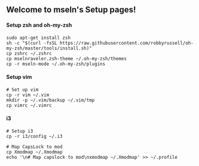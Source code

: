 ## Welcome to mseln's Setup pages!


#### Setup zsh and oh-my-zsh


```
sudo apt-get install zsh
sh -c "$(curl -fsSL https://raw.githubusercontent.com/robbyrussell/oh-my-zsh/master/tools/install.sh)"
cp zshrc ~/.zshrc
cp mselnraveler.zsh-theme ~/.oh-my-zsh/themes
cp -r mseln-mode ~/.oh-my-zsh/plugins
```

#### Setup vim

```
# Set up vim
cp -r vim ~/.vim
mkdir -p ~/.vim/backup ~/.vim/tmp
cp vimrc ~/.vimrc
```

#### i3

```
# Setup i3
cp -r i3/config ~/.i3

# Map CapsLock to mod
cp Xmodmap ~/.Xmodmap
echo '\n# Map capslock to mod\nxmodmap ~/.Xmodmap' >> ~/.profile
```
